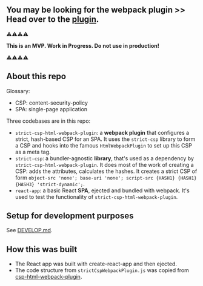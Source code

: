 ## You may be looking for the webpack plugin >> Head over to the [plugin](https://github.com/google/strict-csp/tree/main/strict-csp-html-webpack-plugin).

⚠️⚠️⚠️⚠️

**This is an MVP. Work in Progress. 
Do not use in production!**

⚠️⚠️⚠️⚠️

## About this repo

Glossary:

- CSP: content-security-policy
- SPA: single-page application

Three codebases are in this repo:

- `strict-csp-html-webpack-plugin`: a **webpack plugin** that configures a strict, hash-based CSP for an SPA. It uses the `strict-csp` library to form a CSP and hooks into the famous `HtmlWebpackPlugin` to set up this CSP as a meta tag.
- `strict-csp`: a bundler-agnostic **library**, that's used as a dependency by `strict-csp-html-webpack-plugin`. It does most of the work of creating a CSP: adds the attributes, calculates the hashes. It creates a strict CSP of form `object-src 'none'; base-uri 'none'; script-src {HASH1} {HASH1} {HASH3} 'strict-dynamic';`.
- `react-app`: a basic React **SPA**, ejected and bundled with webpack. It's used to test the functionality of `strict-csp-html-webpack-plugin`.

## Setup for development purposes

See [DEVELOP.md](/DEVELOP.md).

## How this was built

- The React app was built with create-react-app and then ejected.
- The code structure from `strictCspWebpackPlugin.js` was copied from [csp-html-webpack-plugin](https://github.com/slackhq/csp-html-webpack-plugin/issues/76).
